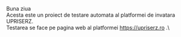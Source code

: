 Buna ziua\
Acesta este un proiect de testare automata al platformei de invatara UPRISERZ.\
Testarea se face pe pagina web al platformei https://upriserz.ro .\
